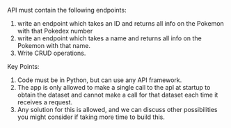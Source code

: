 API must contain the following endpoints:

1. write an endpoint which takes an ID and returns all info on the Pokemon with that Pokedex number
2. write an endpoint which takes a name and returns all info on the Pokemon with that name.
3. Write CRUD operations.

Key Points:
1. Code must be in Python, but can use any API framework. 
2. The app is only allowed to make a single call to the apl at startup to obtain the dataset and cannot make a call for that dataset each time it receives a request.
3. Any solution for this is allowed, and we can discuss other possibilities you might consider if taking more time to build this.

